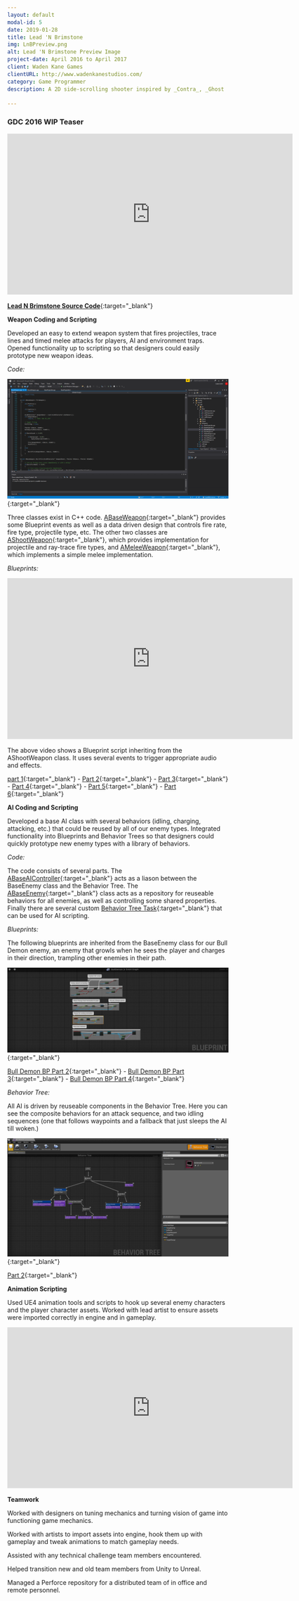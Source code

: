 ```yaml
---
layout: default
modal-id: 5
date: 2019-01-28
title: Lead 'N Brimstone
img: LnBPreview.png
alt: Lead 'N Brimstone Preview Image
project-date: April 2016 to April 2017
client: Waden Kane Games
clientURL: http://www.wadenkanestudios.com/
category: Game Programmer
description: A 2D side-scrolling shooter inspired by _Contra_, _Ghost 'n Goblins_ and _Doom_. Players take control of a knight fighting through a fantasy world being invaded by a demon army.

---
```


### GDC 2016 WIP Teaser
<iframe src="https://drive.google.com/file/d/0ByegvJ7suqvHRjFoTTNPbW5TM2c/preview" width="650" height="366" FrameBorder="0"></iframe>

[**Lead N Brimstone Source Code**](https://github.com/calebsmth54/LeadNBrimstone){:target="_blank"} 
<div style="display:none;">_</div>

**Weapon Coding and Scripting**

Developed an easy to extend weapon system that fires projectiles, trace lines and timed melee attacks for players, AI and environment traps. Opened functionality up to scripting so that designers could easily prototype new weapon ideas.


*Code:* 

[![Lead N Brimstone Code Sample](/img/LnB/CodeSample.png)](/img/LnB/CodeSample.png){:target="_blank"}
<div style="display:none;">_</div>

Three classes exist in C++ code. [ABaseWeapon](https://github.com/calebsmth54/LeadNBrimstone/blob/master/LnB/Source/LnB/Weapons/BaseWeapon.h){:target="_blank"} provides some Blueprint events as well as a data driven design that controls fire rate, fire type, projectile type, etc. The other two classes are [AShootWeapon](https://github.com/calebsmth54/LeadNBrimstone/blob/master/LnB/Source/LnB/Weapons/ShootWeapon.h){:target="_blank"}, which provides implementation for projectile and ray-trace fire types, and [AMeleeWeapon](https://github.com/calebsmth54/LeadNBrimstone/blob/master/LnB/Source/LnB/Weapons/MeleeWeapon.cpp){:target="_blank"}, which implements a simple melee implementation.
<div style="display:none;">_</div>

*Blueprints:* 

<iframe src="https://drive.google.com/file/d/1YyE4jJCYvN8OunKgTcyOfLvUAG3G69vW/preview" width="650" height="366" FrameBorder="0"></iframe>

The above video shows a Blueprint script inheriting from the AShootWeapon class. It uses several events to trigger appropriate audio and effects.

[part 1](/img/LnB/BPPreview1.png){:target="_blank"} -
[Part 2](/img/LnB/BPPreview2.png){:target="_blank"} -
[Part 3](/img/LnB/BPPreview3.png){:target="_blank"} -
[Part 4](/img/LnB/BPPreview4.png){:target="_blank"} -
[Part 5](/img/LnB/BPPreview5.png){:target="_blank"} -
[Part 6](/img/LnB/BPPreview6.png){:target="_blank"} 
<div style="display:none;">_</div>


**AI Coding and Scripting**

Developed a base AI class with several behaviors (idling, charging, attacking, etc.) that could be reused by all of our enemy types. Integrated functionality into Blueprints and Behavior Trees so that designers could quickly prototype new enemy types with a library of behaviors.


*Code:*

The code consists of several parts. The [ABaseAIController](https://github.com/calebsmth54/LeadNBrimstone/blob/master/LnB/Source/LnB/AI/BaseAIController.h){:target="_blank"} acts as a liason between the BaseEnemy class and the Behavior Tree. The [ABaseEnemy](https://github.com/calebsmth54/LeadNBrimstone/blob/master/LnB/Source/LnB/AI/BaseEnemy.h){:target="_blank"} class acts as a repository for reuseable behaviors for all enemies, as well as controlling some shared properties. Finally there are several custom [Behavior Tree Task](https://github.com/calebsmth54/LeadNBrimstone/tree/master/LnB/Source/LnB/AI/Tasks){:target="_blank"} that can be used for AI scripting.
<div style="display:none;">_</div>

*Blueprints:*

The following blueprints are inherited from the BaseEnemy class for our Bull Demon enemy, an enemy that growls when he sees the player and charges in their direction, trampling other enemies in their path.

[![Lead N Brimstone AI Blueprint Preview](/img/LnB/AI_Blueprint0.PNG)](/img/LnB/AI_Blueprint0.PNG){:target="_blank"}
<div style="display:none;">_</div>

[Bull Demon BP Part 2](/img/LnB/AI_Blueprint1.png){:target="_blank"} -
[Bull Demon BP Part 3](/img/LnB/AI_Blueprint2.png){:target="_blank"} -
[Bull Demon BP Part 4](/img/LnB/AI_Blueprint3.png){:target="_blank"}
<div style="display:none;">_</div>

*Behavior Tree:*

All AI is driven by reuseable components in the Behavior Tree. Here you can see the composite behaviors for an attack sequence, and two idling sequences (one that follows waypoints and a fallback that just sleeps the AI till woken.)

[![Lead N Brimstone AI Behavior Tree Preview](/img/LnB/AI_BT1.png)](/img/LnB/AI_BT1.png){:target="_blank"}
<div style="display:none;">_</div>

[Part 2](/img/LnB/AI_BT2.png){:target="_blank"}
<div style="display:none;">_</div>


**Animation Scripting**

Used UE4 animation tools and scripts to hook up several enemy characters and the player character assets. Worked with lead artist to ensure assets were imported correctly in engine and in gameplay.

<iframe src="https://drive.google.com/file/d/1yjPYCPkHi7sypdSA7rYtcmbvT3H-oTai/preview" width="650" height="366" FrameBorder="0"></iframe>
<div style="display:none;">_</div>

**Teamwork**

Worked with designers on tuning mechanics and turning vision of game into functioning game mechanics.

Worked with artists to import assets into engine, hook them up with gameplay and tweak animations to match gameplay needs.

Assisted with any technical challenge team members encountered.

Helped transition new and old team members from Unity to Unreal.

Managed a Perforce repository for a distributed team of in office and remote personnel.